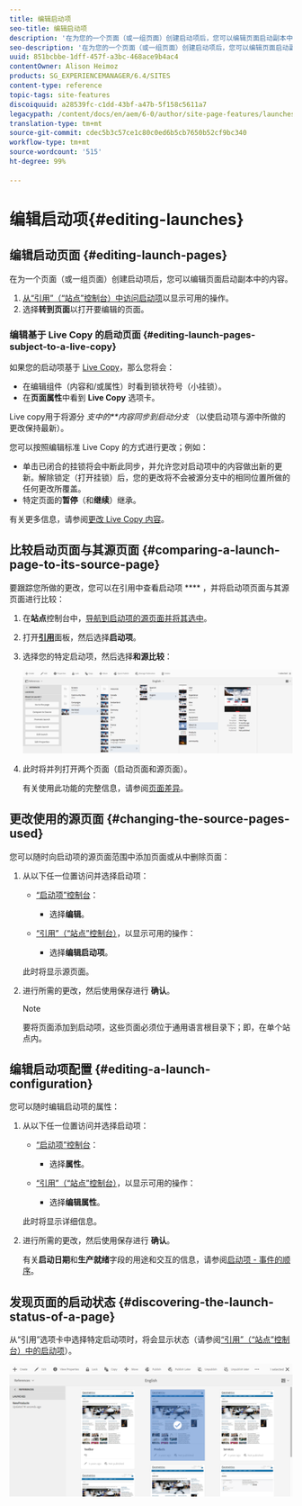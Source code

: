 ```yaml
---
title: 编辑启动项
seo-title: 编辑启动项
description: '在为您的一个页面（或一组页面）创建启动项后，您可以编辑页面启动副本中的内容。 '
seo-description: '在为您的一个页面（或一组页面）创建启动项后，您可以编辑页面启动副本中的内容。 '
uuid: 851bcbbe-1dff-457f-a3bc-468ace9b4ac4
contentOwner: Alison Heimoz
products: SG_EXPERIENCEMANAGER/6.4/SITES
content-type: reference
topic-tags: site-features
discoiquuid: a28539fc-c1dd-43bf-a47b-5f158c5611a7
legacypath: /content/docs/en/aem/6-0/author/site-page-features/launches
translation-type: tm+mt
source-git-commit: cdec5b3c57ce1c80c0ed6b5cb7650b52cf9bc340
workflow-type: tm+mt
source-wordcount: '515'
ht-degree: 99%

---
```



# 编辑启动项{#editing-launches}

## 编辑启动页面 {#editing-launch-pages}

在为一个页面（或一组页面）创建启动项后，您可以编辑页面启动副本中的内容。

1. [从“引用”（“站点”控制台）中访问启动项](/help/sites-authoring/launches.md#launches-in-references-sites-console)以显示可用的操作。
1. 选择&#x200B;**转到页面**&#x200B;以打开要编辑的页面。

### 编辑基于 Live Copy 的启动页面  {#editing-launch-pages-subject-to-a-live-copy}

如果您的启动项基于 [Live Copy](/help/sites-administering/msm.md)，那么您将会：

* 在编辑组件（内容和/或属性）时看到锁状符号（小挂锁）。
* 在&#x200B;**页面属性**&#x200B;中看到 **Live Copy** 选项卡。

Live copy用于将源分 *支中的**内容同步到启动分支* （以使启动项与源中所做的更改保持最新）。

您可以按照编辑标准 Live Copy 的方式进行更改；例如：

* 单击已闭合的挂锁将会中断此同步，并允许您对启动项中的内容做出新的更新。解除锁定（打开挂锁）后，您的更改将不会被源分支中的相同位置所做的任何更改所覆盖。
* 特定页面的&#x200B;**暂停**（和&#x200B;**继续**）继承。

有关更多信息，请参阅[更改 Live Copy 内容](/help/sites-administering/msm-livecopy.md#changing-live-copy-content)。

## 比较启动页面与其源页面  {#comparing-a-launch-page-to-its-source-page}

要跟踪您所做的更改，您可以在引用中查看启动项 **** ，并将启动项页面与其源页面进行比较：

1. 在&#x200B;**站点**&#x200B;控制台中，[导航到启动项的源页面并将其选中](/help/sites-authoring/basic-handling.md#viewing-and-selecting-resources)。
1. 打开&#x200B;**[引用](/help/sites-authoring/basic-handling.md#references)**&#x200B;面板，然后选择&#x200B;**启动项**。
1. 选择您的特定启动项，然后选择&#x200B;**和源比较**：

   ![chlimage_1-96](assets/chlimage_1-96.png)

1. 此时将并列打开两个页面（启动页面和源页面）。

   有关使用此功能的完整信息，请参阅[页面差异](/help/sites-authoring/page-diff.md)。

## 更改使用的源页面  {#changing-the-source-pages-used}

您可以随时向启动项的源页面范围中添加页面或从中删除页面：

1. 从以下任一位置访问并选择启动项：

   * [“启动项”控制台](/help/sites-authoring/launches.md#the-launches-console)：

      * 选择&#x200B;**编辑**。
   * [“引用”（“站点”控制台）](/help/sites-authoring/launches.md#launches-in-references-sites-console)，以显示可用的操作：

      * 选择&#x200B;**编辑启动项**。

   此时将显示源页面。

1. 进行所需的更改，然后使用保存进行 **确认**。

   >[!NOTE]
   >
   >要将页面添加到启动项，这些页面必须位于通用语言根目录下；即，在单个站点内。

## 编辑启动项配置  {#editing-a-launch-configuration}

您可以随时编辑启动项的属性：

1. 从以下任一位置访问并选择启动项：

   * [“启动项”控制台](/help/sites-authoring/launches.md#the-launches-console)：

      * 选择&#x200B;**属性**。
   * [“引用”（“站点”控制台）](/help/sites-authoring/launches.md#launches-in-references-sites-console)，以显示可用的操作：

      * 选择&#x200B;**编辑属性**。

   此时将显示详细信息。

1. 进行所需的更改，然后使用保存进行 **确认**。

   有关&#x200B;**启动日期**&#x200B;和&#x200B;**生产就绪**&#x200B;字段的用途和交互的信息，请参阅[启动项 - 事件的顺序](/help/sites-authoring/launches.md#launches-the-order-of-events)。

## 发现页面的启动状态  {#discovering-the-launch-status-of-a-page}

从“引用”选项卡中选择特定启动项时，将会显示状态（请参阅[“引用”（“站点”控制台）中的启动项](/help/sites-authoring/launches.md#launches-in-references-sites-console)）。

![chlimage_1-97](assets/chlimage_1-97.png)

